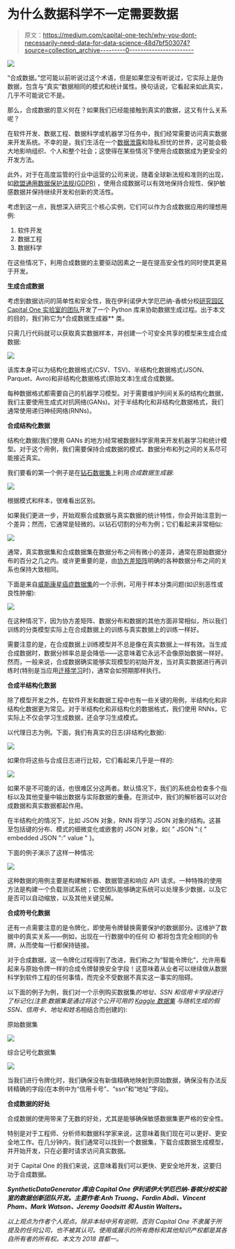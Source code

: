 # 为什么数据科学不一定需要数据

> 原文：<https://medium.com/capital-one-tech/why-you-dont-necessarily-need-data-for-data-science-48d7bf503074?source=collection_archive---------0----------------------->

![](img/14e25bd9ffdc12b233cdd1175b1cd1dc.png)

“合成数据。”您可能以前听说过这个术语，但是如果您没有听说过，它实际上是伪数据，包含与“真实”数据相同的模式和统计属性。换句话说，它看起来如此真实，几乎不可能说它不是。

那么，合成数据的意义何在？如果我们已经能接触到真实的数据，这又有什么关系呢？

在软件开发、数据工程、数据科学或机器学习任务中，我们经常需要访问真实数据来开发系统。不幸的是，我们生活在一个[数据泄露](https://www.google.com/search?q=data+leaks&source=lnms&tbm=nws)和隐私担忧的世界，这可能会极大地影响组织、个人和整个社会；这使得在某些情况下使用合成数据成为更安全的开发方法。

此外，对于在高度监管的行业中运营的公司来说，随着全球新法规和准则的出现，如[欧盟通用数据保护法规(GDPR)](https://gdpr-info.eu/) ，使用合成数据可以有效地保持合规性、保护敏感数据并保持继续开发和创新的灵活性。

考虑到这一点，我想深入研究三个核心实例，它们可以作为合成数据应用的理想用例:

1.  软件开发
2.  数据工程
3.  数据科学

在这些情况下，利用合成数据的主要驱动因素之一是在提高安全性的同时使其更易于开发。

**生成合成数据**

考虑到数据访问的简单性和安全性，我在伊利诺伊大学厄巴纳-香槟分校[研究园区 Capital One 实验室的团队](http://researchpark.illinois.edu/)开发了一个 Python 库来协助数据生成过程。出于本文的目的，我们称它为*合成数据生成器** 类。

只需几行代码就可以获取真实数据样本，并创建一个可安全共享的模型来生成合成数据:

![](img/7d93e405f319a8693baf86338d0d4610.png)

该库本身可以为结构化数据格式(CSV、TSV)、半结构化数据格式(JSON、Parquet、Avro)和非结构化数据格式(原始文本)生成合成数据。

每种数据格式都需要自己的机器学习模型。对于需要维护列间关系的结构化数据，我们主要使用生成式对抗网络(GANs)。对于半结构化和非结构化数据格式，我们通常使用递归神经网络(RNNs)。

**合成结构化数据**

结构化数据(我们使用 GANs 的地方)经常被数据科学家用来开发机器学习和统计模型。对于这个用例，我们需要保持合成数据的模式、数据分布和列之间的关系尽可能接近真实。

我们要看的第一个例子是在[钻石数据集](https://ggplot2.tidyverse.org/reference/diamonds.html)上利用*合成数据生成器*:

![](img/9356b5a756e367dfe32feb57b8d2c69b.png)

根据模式和样本，很难看出区别。

如果我们更进一步，开始观察合成数据与真实数据的统计特性，你会开始注意到一个差异；然而，它通常是轻微的。以钻石切割的分布为例；它们看起来非常相似:

![](img/3b5d0e9703cec0ca984f915d5d4f306f.png)

通常，真实数据集和合成数据集在数据分布之间有微小的差异，通常在原始数据分布的百分之几之内。或许更重要的是，由[协方差矩阵](https://en.wikipedia.org/wiki/Covariance_matrix)明确的各种数据分布之间的关系也保持大致相同。

下面是来自[威斯康星癌症数据集](https://archive.ics.uci.edu/ml/datasets/Breast+Cancer+Wisconsin+(Diagnostic))的一个示例，可用于样本分类问题(如识别恶性或良性肿瘤):

![](img/d3463150c42cefeee2fae58799f2d97b.png)

在这种情况下，因为协方差矩阵、数据分布和数据的其他方面非常相似，所以我们训练的分类模型实际上在合成数据上的训练与真实数据上的训练一样好。

需要注意的是，在合成数据上训练模型并不总是像在真实数据上一样有效。当生成合成数据时，数据分辨率总是会降低——这意味着它永远不会像原始数据一样好。然而，一般来说，合成数据确实能够实现模型的初始开发，当对真实数据进行再训练时(特别是当应用[迁移学习](https://en.wikipedia.org/wiki/Transfer_learning)时)，通常会如预期那样执行。

**合成半结构化数据**

除了模型开发之外，在软件开发和数据工程中也有一些关键的用例，半结构化和非结构化数据更为常见。对于半结构化和非结构化的数据格式，我们使用 RNNs，它实际上不仅会学习生成数据，还会学习生成模式。

以代理日志为例。下面，我们有真实的日志(非结构化数据):

![](img/0516939789051b7e563ed174a8270afb.png)

如果你将这些与合成日志进行比较，它们看起来几乎是一样的:

![](img/aacd13677a813271d684decbd4b49838.png)

如果不是不可能的话，也很难区分这两者。默认情况下，我们的系统会检查多个指标以及其他变量中输出数据与实际数据的重叠。在测试中，我们的解析器可以对合成数据和真实数据都起作用。

在半结构化的情况下，比如 JSON 对象，RNN 将学习 JSON 对象的结构。这甚至包括键的分布、模式的细微变化或嵌套的 JSON 对象，如{ " JSON ":{ " embedded JSON ":" value " }。

下面的例子演示了这样一种情况:

![](img/99b6e31566598abb372ad89a8fc62c2c.png)

这种数据的用例主要是构建解析器、数据管道和响应 API 请求。一种特殊的使用方法是构建一个负载测试系统；它使团队能够确定系统可以处理多少数据，以及它是否可以自动缩放，以及其他关键见解。

**合成符号化数据**

还有一点需要注意的是令牌化，即使用令牌替换需要保护的数据部分。这维护了数据中的真实关系——例如，出现在一行数据中的任何 ID 都将包含完全相同的令牌，从而使每一行都保持链接。

对于合成数据，这一令牌化过程得到了改进，我们称之为“智能令牌化”，允许用看起来与原始令牌一样的合成令牌替换安全字段！这意味着从业者可以继续做从数据科学到软件工程的任何事情，而完全不受数据不真实这一事实的阻碍。

以下面的例子为例，我们对一个示例购买数据集*的地址、SSN 和信用卡字段进行了标记化(注意:数据集是通过将这个公开可用的* [*Kaggle 数据集*](https://www.kaggle.com/casimian2000/aws-honeypot-attack-data) *与随机生成的假 SSN、信用卡、地址和姓名*相结合而创建的):

原始数据集

![](img/4a4e8a27420e8640e7d027ee544b6b80.png)

综合记号化数据集

![](img/6efddc35a16c97ef67cc64bdb7cbf8f2.png)

当我们进行令牌化时，我们确保没有新值精确地映射到原始数据，确保没有办法反转精确的字段(在本例中为“信用卡号”、“ssn”和“地址”字段)。

**合成数据的好处**

合成数据的使用带来了无数的好处，尤其是能够确保敏感数据集更严格的安全性。

特别是对于工程师、分析师和数据科学家来说，这意味着我们现在可以更好、更安全地工作。在几分钟内，我们通常可以找到一个数据集，下载合成数据生成模型，并开始开发，只在必要时请求访问真实数据。

对于 Capital One 的我们来说，这意味着我们可以更快、更安全地开发，这要归功于合成数据。

***SyntheticDataGenerator 库由 Capital One 伊利诺伊大学厄巴纳-香槟分校实验室的数据创新团队开发。主要作者:Anh Truong、Fardin Abdi、Vincent Pham、Mark Watson、Jeremy Goodsitt 和 Austin Walters。***

*以上观点为作者个人观点。除非本帖中另有说明，否则 Capital One 不隶属于所提及的任何公司，也不被其认可。使用或展示的所有商标和其他知识产权都是其各自所有者的所有权。本文为 2018 首都一。*